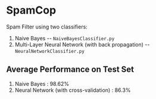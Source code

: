 SpamCop
=======

Spam Filter using two classifiers:
1. Naive Bayes -- `NaiveBayesClassifier.py`
2. Multi-Layer Neural Network (with back propagation) -- `NeuralNetworkClassifier.py`

Average Performance on Test Set
-------------------------------
1. Naive Bayes : 98.62%
2. Neural Network (with cross-validation) : 86.3%
